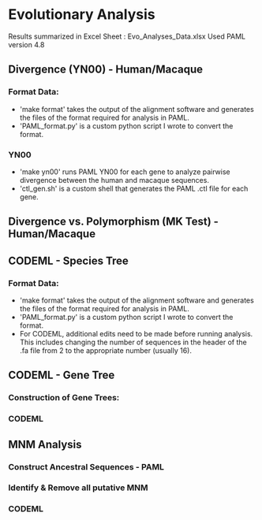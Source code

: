 # Evolutionary Analysis

Results summarized in Excel Sheet : Evo_Analyses_Data.xlsx
Used PAML version 4.8

## Divergence (YN00) - Human/Macaque

### Format Data:
- 'make format' takes the output of the alignment software and generates the files of the format required for analysis in PAML.  
- 'PAML_format.py' is a custom python script I wrote to convert the format.

### YN00
- 'make yn00'  runs PAML YN00 for each gene to analyze pairwise divergence between the human and macaque sequences.
- 'ctl_gen.sh' is a custom shell that generates the PAML .ctl file for each gene.

## Divergence vs. Polymorphism (MK Test) - Human/Macaque


## CODEML - Species Tree

### Format Data:
- 'make format' takes the output of the alignment software and generates the files of the format required for analysis in PAML.  
- 'PAML_format.py' is a custom python script I wrote to convert the format.
- For CODEML, additional edits need to be made before running analysis.  This includes changing the number of sequences in the header of the .fa file from 2 to the appropriate number (usually 16).


## CODEML - Gene Tree

### Construction of Gene Trees:


### CODEML


## MNM Analysis

### Construct Ancestral Sequences - PAML

### Identify & Remove all putative MNM

### CODEML


